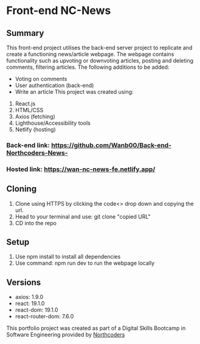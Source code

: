 # Front-end NC-News
## Summary
This front-end project utilises the back-end server project to replicate and create a functioning news/article webpage. The webpage contains functionality such as upvoting or downvoting articles, posting and deleting comments, filtering articles.
The following additions to be added:
- Voting on comments
- User authentication (back-end)
- Write an article
This project was created using:
1. React.js
2. HTML/CSS
3. Axios (fetching)
4. Lighthouse/Accessibility tools
5. Netlify (hosting)

### Back-end link: https://github.com/Wanb00/Back-end-Northcoders-News-
### Hosted link: https://wan-nc-news-fe.netlify.app/

## Cloning

1. Clone using HTTPS by clicking the code<> drop down and copying the url.
2. Head to your terminal and use: git clone "copied URL"
3. CD into the repo

## Setup
1. Use npm install to install all dependencies
2. Use command: npm run dev to run the webpage locally

## Versions
- axios: 1.9.0
- react: 19.1.0
- react-dom: 19.1.0
- react-router-dom: 7.6.0


This portfolio project was created as part of a Digital Skills Bootcamp in Software Engineering provided by [Northcoders](https://northcoders.com/)
